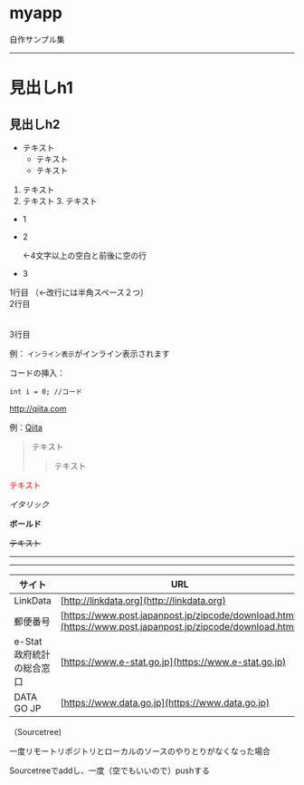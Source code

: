 # myapp

自作サンプル集


----------------------------------------------------------------------------

# 見出しh1
## 見出しh2

* テキスト
    * テキスト
    * テキスト
    
1. テキスト
2. テキスト
    3. テキスト
        

- 1
- 2

    ←4文字以上の空白と前後に空の行

- 3


1行目  （←改行には半角スペース２つ）　     
2行目     
<br>
<br>
3行目  



例： `インライン表示`がインライン表示されます


コードの挿入：
```java:title
int i = 0; //コード
```

<http://qiita.com>

例：[Qiita](http://qiita.com)


> テキスト
>> テキスト


<font color="Red">テキスト</font>

_イタリック_

__ボールド__

~~テキスト~~

***

***


|  サイト  |  URL  |
| ---- | ---- |
|  LinkData  |  [http://linkdata.org](http://linkdata.org)  |
|  郵便番号  |  [https://www.post.japanpost.jp/zipcode/download.html](https://www.post.japanpost.jp/zipcode/download.html)   |
|  e-Stat 政府統計の総合窓口  |  [https://www.e-stat.go.jp](https://www.e-stat.go.jp)   |
|  DATA GO JP  |  [https://www.data.go.jp](https://www.data.go.jp)   |


（Sourcetree)

一度リモートリポジトリとローカルのソースのやりとりがなくなった場合

Sourcetreeでaddし、一度（空でもいいので）pushする


